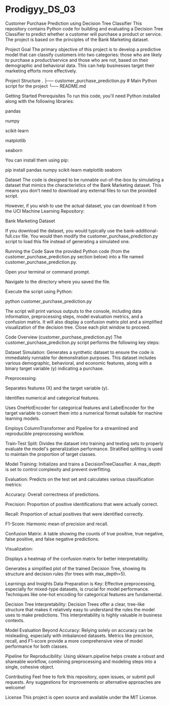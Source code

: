 # Prodigyy_DS_03

Customer Purchase Prediction using Decision Tree Classifier
This repository contains Python code for building and evaluating a Decision Tree Classifier to predict whether a customer will purchase a product or service. The project is based on the principles of the Bank Marketing dataset.

Project Goal
The primary objective of this project is to develop a predictive model that can classify customers into two categories: those who are likely to purchase a product/service and those who are not, based on their demographic and behavioral data. This can help businesses target their marketing efforts more effectively.

Project Structure
.
├── customer_purchase_prediction.py  # Main Python script for the project
└── README.md

Getting Started
Prerequisites
To run this code, you'll need Python installed along with the following libraries:

pandas

numpy

scikit-learn

matplotlib

seaborn

You can install them using pip:

pip install pandas numpy scikit-learn matplotlib seaborn

Dataset
The code is designed to be runnable out-of-the-box by simulating a dataset that mimics the characteristics of the Bank Marketing dataset. This means you don't need to download any external files to run the provided script.

However, if you wish to use the actual dataset, you can download it from the UCI Machine Learning Repository:

Bank Marketing Dataset

If you download the dataset, you would typically use the bank-additional-full.csv file. You would then modify the customer_purchase_prediction.py script to load this file instead of generating a simulated one.

Running the Code
Save the provided Python code (from the customer_purchase_prediction.py section below) into a file named customer_purchase_prediction.py.

Open your terminal or command prompt.

Navigate to the directory where you saved the file.

Execute the script using Python:

python customer_purchase_prediction.py

The script will print various outputs to the console, including data information, preprocessing steps, model evaluation metrics, and a confusion matrix. It will also display a confusion matrix plot and a simplified visualization of the decision tree. Close each plot window to proceed.

Code Overview (customer_purchase_prediction.py)
The customer_purchase_prediction.py script performs the following key steps:

Dataset Simulation: Generates a synthetic dataset to ensure the code is immediately runnable for demonstration purposes. This dataset includes various demographic, behavioral, and economic features, along with a binary target variable (y) indicating a purchase.

Preprocessing:

Separates features (X) and the target variable (y).

Identifies numerical and categorical features.

Uses OneHotEncoder for categorical features and LabelEncoder for the target variable to convert them into a numerical format suitable for machine learning models.

Employs ColumnTransformer and Pipeline for a streamlined and reproducible preprocessing workflow.

Train-Test Split: Divides the dataset into training and testing sets to properly evaluate the model's generalization performance. Stratified splitting is used to maintain the proportion of target classes.

Model Training: Initializes and trains a DecisionTreeClassifier. A max_depth is set to control complexity and prevent overfitting.

Evaluation: Predicts on the test set and calculates various classification metrics:

Accuracy: Overall correctness of predictions.

Precision: Proportion of positive identifications that were actually correct.

Recall: Proportion of actual positives that were identified correctly.

F1-Score: Harmonic mean of precision and recall.

Confusion Matrix: A table showing the counts of true positive, true negative, false positive, and false negative predictions.

Visualization:

Displays a heatmap of the confusion matrix for better interpretability.

Generates a simplified plot of the trained Decision Tree, showing its structure and decision rules (for trees with max_depth=5).

Learnings and Insights
Data Preparation is Key: Effective preprocessing, especially for mixed-type datasets, is crucial for model performance. Techniques like one-hot encoding for categorical features are fundamental.

Decision Tree Interpretability: Decision Trees offer a clear, tree-like structure that makes it relatively easy to understand the rules the model uses to make predictions. This interpretability is highly valuable in business contexts.

Model Evaluation Beyond Accuracy: Relying solely on accuracy can be misleading, especially with imbalanced datasets. Metrics like precision, recall, and F1-score provide a more comprehensive view of model performance for both classes.

Pipeline for Reproducibility: Using sklearn.pipeline helps create a robust and shareable workflow, combining preprocessing and modeling steps into a single, cohesive object.

Contributing
Feel free to fork this repository, open issues, or submit pull requests. Any suggestions for improvements or alternative approaches are welcome!

License
This project is open source and available under the MIT License.
